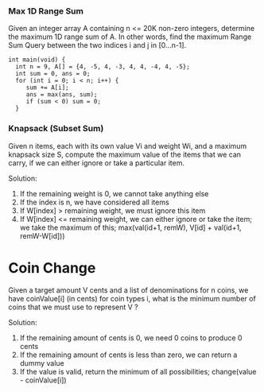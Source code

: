 ### Max 1D Range Sum
Given an integer array A containing n <= 20K non-zero integers, determine the maximum 1D range sum of A. In other words, find the maximum Range Sum Query between the two indices i and j in [0...n-1]. 
```
int main(void) {
  int n = 9, A[] = {4, -5, 4, -3, 4, 4, -4, 4, -5};
  int sum = 0, ans = 0;
  for (int i = 0; i < n; i++) {
     sum += A[i];
     ans = max(ans, sum);
     if (sum < 0) sum = 0;
  }
```

### Knapsack (Subset Sum)
Given n items, each with its own value Vi and weight Wi, and a maximum knapsack size S, compute the maximum value of the items that we can carry, if we can either ignore or take a particular item.

Solution:
  1. If the remaining weight is 0, we cannot take anything else
  2. If the index is n, we have considered all items
  3. If W[index] > remaining weight, we must ignore this item
  4. If W[index] <= remaining weight, we can either ignore or take the item; we take the maximum of this; max(val(id+1, remW), V[id] + val(id+1, remW-W[id]))
 
 
# Coin Change
Given a target amount V cents and a list of denominations for n coins, we have coinValue[i] (in cents) for coin types i, what is the minimum number of coins that we must use to represent V ?

Solution:
  1. If the remaining amount of cents is 0, we need 0 coins to produce 0 cents
  2. If the remaining amount of cents is less than zero, we can return a dummy value
  3. If the value is valid, return the minimum of all possibilities; change(value - coinValue[i])

